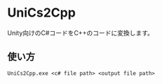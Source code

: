 UniCs2Cpp
====
Unity向けのC#コードをC++のコードに変換します。

## 使い方
```
UniCs2Cpp.exe <c# file path> <output file path>
```
